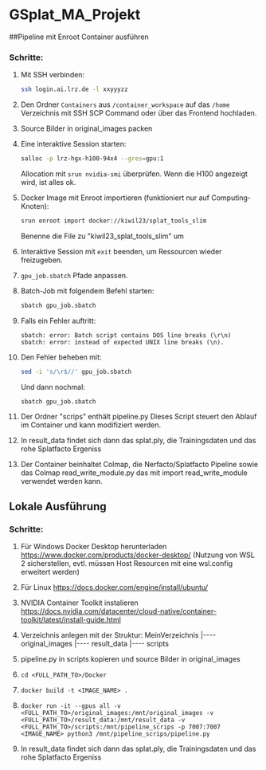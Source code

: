 # GSplat_MA_Projekt

##Pipeline mit Enroot Container ausführen

### Schritte:

1. Mit SSH verbinden:
   ```bash
   ssh login.ai.lrz.de -l xxyyyzz
   ```

2. Den Ordner `Containers` aus `/container_workspace` auf das `/home` Verzeichnis mit SSH SCP Command oder über das Frontend hochladen.

3. Source Bilder in original_images packen

4. Eine interaktive Session starten:
   ```bash
   salloc -p lrz-hgx-h100-94x4 --gres=gpu:1
   ```
   Allocation mit `srun nvidia-smi` überprüfen. Wenn die H100 angezeigt wird, ist alles ok.

5. Docker Image mit Enroot importieren (funktioniert nur auf Computing-Knoten):
   ```bash
   srun enroot import docker://kiwil23/splat_tools_slim
   ```
   Benenne die File zu "kiwil23_splat_tools_slim" um

6. Interaktive Session mit `exit` beenden, um Ressourcen wieder freizugeben.

8. `gpu_job.sbatch` Pfade anpassen.

9. Batch-Job mit folgendem Befehl starten:
   ```bash
   sbatch gpu_job.sbatch
   ```

10. Falls ein Fehler auftritt:
    ```
    sbatch: error: Batch script contains DOS line breaks (\r\n)
    sbatch: error: instead of expected UNIX line breaks (\n).
    ```

11. Den Fehler beheben mit:
    ```bash
    sed -i 's/\r$//' gpu_job.sbatch
    ```
    Und dann nochmal:
    ```bash
    sbatch gpu_job.sbatch
    ```

12. Der Ordner "scrips" enthält pipeline.py Dieses Script steuert den Ablauf im Container und kann modifiziert werden.
13. In result_data findet sich dann das splat.ply, die Trainingsdaten und das rohe Splatfacto Ergeniss
14. Der Container beinhaltet Colmap, die Nerfacto/Splatfacto Pipeline sowie das Colmap read_write_module.py das mit import read_write_module verwendet werden kann.

## Lokale Ausführung
### Schritte:
1. Für Windows Docker Desktop herunterladen https://www.docker.com/products/docker-desktop/ (Nutzung von WSL 2 sicherstellen, evtl. müssen Host Resourcen mit eine wsl.config erweitert werden)
2. Für Linux https://docs.docker.com/engine/install/ubuntu/
3. NVIDIA Container Toolkit instalieren https://docs.nvidia.com/datacenter/cloud-native/container-toolkit/latest/install-guide.html
4. Verzeichnis anlegen mit der Struktur:
   MeinVerzeichnis
      |---- original_images
      |---- result_data
      |---- scripts
5. pipeline.py in scripts kopieren und source Bilder in original_images
   
6. `cd <FULL_PATH_TO>/Docker`
7. `docker build -t <IMAGE_NAME> .`
8. `docker run -it --gpus all -v <FULL_PATH_TO>/original_images:/mnt/original_images -v <FULL_PATH_TO>/result_data:/mnt/result_data -v <FULL_PATH_TO>/scripts:/mnt/pipeline_scrips -p 7007:7007 <IMAGE_NAME> python3 /mnt/pipeline_scrips/pipeline.py  `
9. In result_data findet sich dann das splat.ply, die Trainingsdaten und das rohe Splatfacto Ergeniss
